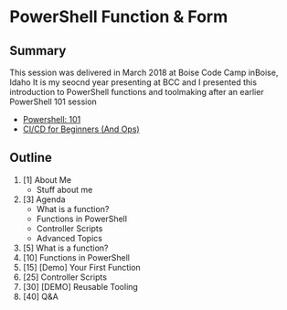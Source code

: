 # PowerShell Function & Form

## Summary
This session was delivered in March 2018 at Boise Code Camp inBoise, Idaho
It is my seocnd year presenting at BCC and I presented this introduction to PowerShell functions and toolmaking after an earlier PowerShell 101 session

* [Powershell: 101](#)
* [CI/CD for Beginners (And Ops)](#)

## Outline

1. [1] About Me
    * Stuff about me
2. [3] Agenda
    * What is a function?
    * Functions in PowerShell
    * Controller Scripts
    * Advanced Topics
3. [5] What is a function?
4. [10] Functions in PowerShell
5. [15] [Demo] Your First Function
6. [25] Controller Scripts
7. [30] [DEMO] Reusable Tooling
8. [40] Q&A